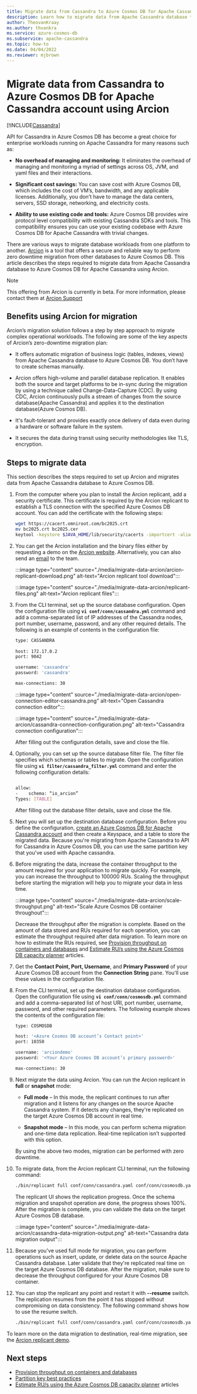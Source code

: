 ```yaml
---
title: Migrate data from Cassandra to Azure Cosmos DB for Apache Cassandra using Arcion
description: Learn how to migrate data from Apache Cassandra database to Azure Cosmos DB for Apache Cassandra using Arcion.
author: TheovanKraay
ms.author: thvankra
ms.service: azure-cosmos-db
ms.subservice: apache-cassandra
ms.topic: how-to
ms.date: 04/04/2022
ms.reviewer: mjbrown
---
```


# Migrate data from Cassandra to Azure Cosmos DB for Apache Cassandra account using Arcion
[!INCLUDE[Cassandra](../includes/appliesto-cassandra.md)]

API for Cassandra in Azure Cosmos DB has become a great choice for enterprise workloads running on Apache Cassandra for many reasons such as: 

* **No overhead of managing and monitoring:** It eliminates the overhead of managing and monitoring a myriad of settings across OS, JVM, and yaml files and their interactions.

* **Significant cost savings:** You can save cost with Azure Cosmos DB, which includes the cost of VM’s, bandwidth, and any applicable licenses. Additionally, you don’t have to manage the data centers, servers, SSD storage, networking, and electricity costs. 

* **Ability to use existing code and tools:** Azure Cosmos DB provides wire protocol level compatibility with existing Cassandra SDKs and tools. This compatibility ensures you can use your existing codebase with Azure Cosmos DB for Apache Cassandra with trivial changes.

There are various ways to migrate database workloads from one platform to another. [Arcion](https://www.arcion.io) is a tool that offers a secure and reliable way to perform zero downtime migration from other databases to Azure Cosmos DB. This article describes the steps required to migrate data from Apache Cassandra database to Azure Cosmos DB for Apache Cassandra using Arcion.

> [!NOTE]
> This offering from Arcion is currently in beta. For more information, please contact them at [Arcion Support](mailto:support@arcion.io)

## Benefits using Arcion for migration

Arcion’s migration solution follows a step by step approach to migrate complex operational workloads. The following are some of the key aspects of Arcion’s zero-downtime migration plan:

* It offers automatic migration of business logic (tables, indexes, views) from Apache Cassandra database to Azure Cosmos DB. You don’t have to create schemas manually.

* Arcion offers high-volume and parallel database replication. It enables both the source and target platforms to be in-sync during the migration by using a technique called Change-Data-Capture (CDC). By using CDC, Arcion continuously pulls a stream of changes from the source database(Apache Cassandra) and applies it to the destination database(Azure Cosmos DB).

* It's fault-tolerant and provides exactly once delivery of data even during a hardware or software failure in the system.

* It secures the data during transit using security methodologies like TLS, encryption.

## Steps to migrate data

This section describes the steps required to set up Arcion and migrates data from Apache Cassandra database to Azure Cosmos DB.

1. From the computer where you plan to install the Arcion replicant, add a security certificate. This certificate is required by the Arcion replicant to establish a TLS connection with the specified Azure Cosmos DB account. You can add the certificate with the following steps:

   ```bash
   wget https://cacert.omniroot.com/bc2025.crt
   mv bc2025.crt bc2025.cer
   keytool -keystore $JAVA_HOME/lib/security/cacerts -importcert -alias bc2025ca -file bc2025.cer
   ```

1. You can get the Arcion installation and the binary files either by requesting a demo on the [Arcion website](https://www.arcion.io). Alternatively, you can also send an [email](mailto:support@arcion.io) to the team.

   :::image type="content" source="./media/migrate-data-arcion/arcion-replicant-download.png" alt-text="Arcion replicant tool download":::

   :::image type="content" source="./media/migrate-data-arcion/replicant-files.png" alt-text="Arcion replicant files":::

1. From the CLI terminal, set up the source database configuration. Open the configuration file using **`vi conf/conn/cassandra.yml`** command and add a comma-separated list of IP addresses of the Cassandra nodes, port number, username, password, and any other required details. The following is an example of contents in the configuration file:

   ```bash
   type: CASSANDRA
  
   host: 172.17.0.2
   port: 9042

   username: 'cassandra'
   password: 'cassandra'

   max-connections: 30

   ```

   :::image type="content" source="./media/migrate-data-arcion/open-connection-editor-cassandra.png" alt-text="Open Cassandra connection editor":::

   :::image type="content" source="./media/migrate-data-arcion/cassandra-connection-configuration.png" alt-text="Cassandra connection configuration":::

   After filling out the configuration details, save and close the file.

1. Optionally, you can set up the source database filter file. The filter file specifies which schemas or tables to migrate. Open the configuration file using **`vi filter/cassandra_filter.yml`** command and enter the following configuration details:

   ```bash

   allow:
   -	schema: “io_arcion”
   Types: [TABLE]
   ```

   After filling out the database filter details, save and close the file.

1. Next you will set up the destination database configuration. Before you define the configuration, [create an Azure Cosmos DB for Apache Cassandra account](manage-data-dotnet.md#create-a-database-account) and then create a Keyspace, and a table to store the migrated data. Because you're migrating from Apache Cassandra to API for Cassandra in Azure Cosmos DB, you can use the same partition key that you've used with Apache cassandra.

1. Before migrating the data, increase the container throughput to the amount required for your application to migrate quickly. For example, you can increase the throughput to 100000 RUs. Scaling the throughput before starting the migration will help you to migrate your data in less time.

   :::image type="content" source="./media/migrate-data-arcion/scale-throughput.png" alt-text="Scale Azure Cosmos DB container throughout":::

   Decrease the throughput after the migration is complete. Based on the amount of data stored and RUs required for each operation, you can estimate the throughput required after data migration. To learn more on how to estimate the RUs required, see [Provision throughput on containers and databases](../set-throughput.md) and [Estimate RU/s using the Azure Cosmos DB capacity planner](../estimate-ru-with-capacity-planner.md) articles.

1. Get the **Contact Point, Port, Username**, and **Primary Password** of your Azure Cosmos DB account from the **Connection String** pane. You'll use these values in the configuration file.

1. From the CLI terminal, set up the destination database configuration. Open the configuration file using **`vi conf/conn/cosmosdb.yml`** command and add a comma-separated list of host URI, port number, username, password, and other required parameters. The following example shows the contents of the configuration file:

   ```bash
   type: COSMOSDB

   host: '<Azure Cosmos DB account’s Contact point>'
   port: 10350

   username: 'arciondemo'
   password: '<Your Azure Cosmos DB account’s primary password>'

   max-connections: 30
   ```

1. Next migrate the data using Arcion. You can run the Arcion replicant in **full** or **snapshot** mode:

   * **Full mode** – In this mode, the replicant continues to run after migration and it listens for any changes on the source Apache Cassandra system. If it detects any changes, they're replicated on the target Azure Cosmos DB account in real time.

   * **Snapshot mode** – In this mode, you can perform schema migration and one-time data  replication. Real-time replication isn’t supported with this option.

   By using the above two modes, migration can be performed with zero downtime. 

1. To migrate data, from the Arcion replicant CLI terminal, run the following command:

   ```bash
   ./bin/replicant full conf/conn/cassandra.yaml conf/conn/cosmosdb.yaml --filter filter/cassandra_filter.yaml --replace-existing
   ```

   The replicant UI shows the replication progress. Once the schema migration and snapshot operation are done, the progress shows 100%. After the migration is complete, you can validate the data on the target Azure Cosmos DB database.

   :::image type="content" source="./media/migrate-data-arcion/cassandra-data-migration-output.png" alt-text="Cassandra data migration output":::


1. Because you've used full mode for migration, you can perform operations such as insert, update, or delete data on the source Apache Cassandra database. Later validate that they're replicated real time on the target Azure Cosmos DB database. After the migration, make sure to decrease the throughput configured for your Azure Cosmos DB container.

1. You can stop the replicant any point and restart it with **--resume** switch. The replication resumes from the point it has stopped without compromising on data consistency. The following command shows how to use the resume switch.

   ```bash
   ./bin/replicant full conf/conn/cassandra.yaml conf/conn/cosmosdb.yaml --filter filter/cassandra_filter.yaml --replace-existing --resume
   ```

To learn more on the data migration to destination, real-time migration, see the [Arcion replicant demo](https://www.youtube.com/watch?v=fsUhF9LUZmM).

## Next steps

* [Provision throughput on containers and databases](../set-throughput.md) 
* [Partition key best practices](../partitioning-overview.md#choose-partitionkey)
* [Estimate RU/s using the Azure Cosmos DB capacity planner](../estimate-ru-with-capacity-planner.md) articles
